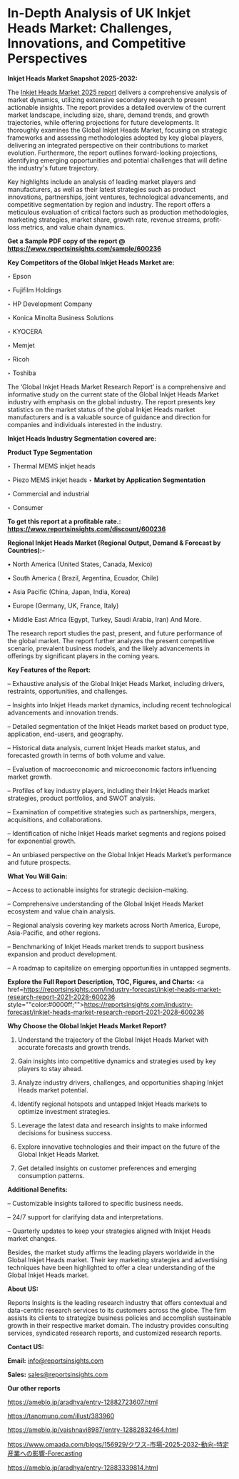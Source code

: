 # In-Depth Analysis of UK Inkjet Heads Market: Challenges, Innovations, and Competitive Perspectives

<strong>Inkjet Heads Market Snapshot 2025-2032:</strong>

The <a href=https://www.reportsinsights.com/sample/600236>Inkjet Heads Market 2025 report</a> delivers a comprehensive analysis of market dynamics, utilizing extensive secondary research to present actionable insights. The report provides a detailed overview of the current market landscape, including size, share, demand trends, and growth trajectories, while offering projections for future developments. It thoroughly examines the Global Inkjet Heads Market, focusing on strategic frameworks and assessing methodologies adopted by key global players, delivering an integrated perspective on their contributions to market evolution. Furthermore, the report outlines forward-looking projections, identifying emerging opportunities and potential challenges that will define the industry's future trajectory.

Key highlights include an analysis of leading market players and manufacturers, as well as their latest strategies such as product innovations, partnerships, joint ventures, technological advancements, and competitive segmentation by region and industry. The report offers a meticulous evaluation of critical factors such as production methodologies, marketing strategies, market share, growth rate, revenue streams, profit-loss metrics, and value chain dynamics.

<strong>Get a Sample PDF copy of the report @ <a href=https://www.reportsinsights.com/sample/600236 style=color:#0000ff;>https://www.reportsinsights.com/sample/600236</a></strong>

<strong>Key Competitors of the Global Inkjet Heads Market are:</strong>

‣ Epson

‣ Fujifilm Holdings

‣ HP Development Company

‣ Konica Minolta Business Solutions

‣ KYOCERA

‣ Memjet

‣ Ricoh

‣ Toshiba

The ‘Global Inkjet Heads Market Research Report’ is a comprehensive and informative study on the current state of the Global Inkjet Heads Market industry with emphasis on the global industry. The report presents key statistics on the market status of the global Inkjet Heads market manufacturers and is a valuable source of guidance and direction for companies and individuals interested in the industry.

<strong>Inkjet Heads Industry Segmentation covered are:</strong>

<strong>Product Type Segmentation</strong>

‣ Thermal MEMS inkjet heads

‣ Piezo MEMS inkjet heads
‣ 
<strong>Market by Application Segmentation</strong>

‣ Commercial and industrial

‣ Consumer

<strong>To get this report at a profitable rate.: <a href=https://www.reportsinsights.com/discount/600236 style=color:#0000ff;>https://www.reportsinsights.com/discount/600236</a></strong>

<strong>Regional Inkjet Heads Market (Regional Output, Demand &amp; Forecast by Countries):-</strong>

• North America (United States, Canada, Mexico)

• South America ( Brazil, Argentina, Ecuador, Chile)

• Asia Pacific (China, Japan, India, Korea)

• Europe (Germany, UK, France, Italy)

• Middle East Africa (Egypt, Turkey, Saudi Arabia, Iran) And More.

The research report studies the past, present, and future performance of the global market. The report further analyzes the present competitive scenario, prevalent business models, and the likely advancements in offerings by significant players in the coming years.

<strong>Key Features of the Report:</strong>

– Exhaustive analysis of the Global Inkjet Heads Market, including drivers, restraints, opportunities, and challenges.

– Insights into Inkjet Heads market dynamics, including recent technological advancements and innovation trends.

– Detailed segmentation of the Inkjet Heads market based on product type, application, end-users, and geography.

– Historical data analysis, current Inkjet Heads market status, and forecasted growth in terms of both volume and value.

– Evaluation of macroeconomic and microeconomic factors influencing market growth.

– Profiles of key industry players, including their Inkjet Heads market strategies, product portfolios, and SWOT analysis.

– Examination of competitive strategies such as partnerships, mergers, acquisitions, and collaborations.

– Identification of niche Inkjet Heads market segments and regions poised for exponential growth.

– An unbiased perspective on the Global Inkjet Heads Market’s performance and future prospects.

<strong>What You Will Gain:</strong>

– Access to actionable insights for strategic decision-making.

– Comprehensive understanding of the Global Inkjet Heads Market ecosystem and value chain analysis.

– Regional analysis covering key markets across North America, Europe, Asia-Pacific, and other regions.

– Benchmarking of Inkjet Heads market trends to support business expansion and product development.

– A roadmap to capitalize on emerging opportunities in untapped segments.

<strong>Explore the Full Report Description, TOC, Figures, and Charts:</strong>
<a href=https://reportsinsights.com/industry-forecast/inkjet-heads-market-research-report-2021-2028-600236 style=""color:#0000ff;"">https://reportsinsights.com/industry-forecast/inkjet-heads-market-research-report-2021-2028-600236</a>

<strong>Why Choose the Global Inkjet Heads Market Report?</strong>

1. Understand the trajectory of the Global Inkjet Heads Market with accurate forecasts and growth trends.

2. Gain insights into competitive dynamics and strategies used by key players to stay ahead.

3. Analyze industry drivers, challenges, and opportunities shaping Inkjet Heads market potential.

4. Identify regional hotspots and untapped Inkjet Heads markets to optimize investment strategies.

5. Leverage the latest data and research insights to make informed decisions for business success.

6. Explore innovative technologies and their impact on the future of the Global Inkjet Heads Market.

7. Get detailed insights on customer preferences and emerging consumption patterns.

<strong>Additional Benefits:</strong>

– Customizable insights tailored to specific business needs.

– 24/7 support for clarifying data and interpretations.

– Quarterly updates to keep your strategies aligned with Inkjet Heads market changes.

Besides, the market study affirms the leading players worldwide in the Global Inkjet Heads market. Their key marketing strategies and advertising techniques have been highlighted to offer a clear understanding of the Global Inkjet Heads market.

<strong><strong>About US</strong>:</strong>

Reports Insights is the leading research industry that offers contextual and data-centric research services to its customers across the globe. The firm assists its clients to strategize business policies and accomplish sustainable growth in their respective market domain. The industry provides consulting services, syndicated research reports, and customized research reports.

<strong>Contact US:</strong>

<p class=><b>Email:</b> <a href=mailto:info@reportsinsights.com>info@reportsinsights.com</a></p>
<p class=><b>Sales:</b> <a href=mailto:sales@reportsinsights.com>sales@reportsinsights.com</a></p>

<strong>Our other reports</strong>

<a href=https://ameblo.jp/aradhya/entry-12882723607.html>https://ameblo.jp/aradhya/entry-12882723607.html</a>

<a href=https://tanomuno.com/illust/383960>https://tanomuno.com/illust/383960</a>

<a href=https://ameblo.jp/vaishnavi8987/entry-12882832464.html>https://ameblo.jp/vaishnavi8987/entry-12882832464.html</a>

<a href=https://www.omaada.com/blogs/156929/クワス-市場-2025-2032-動向-特定産業への影響-Forecasting>https://www.omaada.com/blogs/156929/クワス-市場-2025-2032-動向-特定産業への影響-Forecasting</a>

<a href=https://ameblo.jp/aradhya/entry-12883339814.html>https://ameblo.jp/aradhya/entry-12883339814.html</a>
